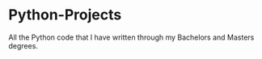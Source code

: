 # Python-Projects
All the Python code that I have written through my Bachelors and Masters degrees.
